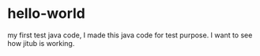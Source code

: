 # hello-world
my first test java code, I made this java code for test purpose. I want to see how jitub is working.
